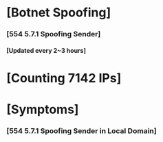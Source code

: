 # [Botnet Spoofing]
### [554 5.7.1 Spoofing Sender]
#### [Updated every 2~3 hours]

# [Counting 7142 IPs]

# [Symptoms] 
###   [554 5.7.1 Spoofing Sender in Local Domain]
